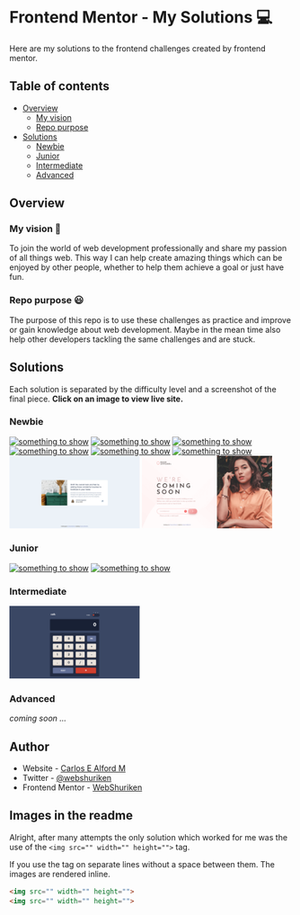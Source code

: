 # Frontend Mentor - My Solutions :computer:

Here are my solutions to the frontend challenges created by frontend mentor.

## Table of contents

- [Overview](#overview)
  - [My vision](#my-vision)
  - [Repo purpose](#repo-purpose)
- [Solutions](#solutions)
  - [Newbie](#newbie)
  - [Junior](#junior)
  - [Intermediate](#intermediate)
  - [Advanced](#advanced)

## Overview

### My vision :eyes:

To join the world of web development professionally and share my passion of
all things web. This way I can help create amazing things which can be enjoyed
by other people, whether to help them achieve a goal or just have fun.

### Repo purpose :smiley:

The purpose of this repo is to use these challenges as practice and improve or
gain knowledge about web development. Maybe in the mean time also help other
developers tackling the same challenges and are stuck.

## Solutions

Each solution is separated by the difficulty level and a screenshot of the
final piece. **Click on an image to view live site.**

### Newbie

[<img src="./profile-card-component/screenshot.png" width="232" alt="something to show">](https://webshuriken.github.io/frontend-mentor-my-solutions/profile-card-component/)
[<img src="./order-summary-component/screenshot.png" width="232" alt="something to show">](https://webshuriken.github.io/frontend-mentor-my-solutions/order-summary-component/)
[<img src="./stats-preview-card/screenshot.png" width="232" alt="something to show">](https://webshuriken.github.io/frontend-mentor-my-solutions/stats-preview-card/)
[<img src="./3-column-preview-card/screenshot.png" width="232" alt="something to show">](https://webshuriken.github.io/frontend-mentor-my-solutions/3-column-preview-card/)
[<img src="./social-proof-section/screenshot.png" width="232" alt="something to show">](https://webshuriken.github.io/frontend-mentor-my-solutions/social-proof-section/)
[<img src="./four-card-feature/screenshot.png" width="232" alt="something to show">](https://webshuriken.github.io/frontend-mentor-my-solutions/four-card-feature/)
[<img src="./article-preview-component/screenshot.png" width="232" alt="something to show">](https://webshuriken.github.io/frontend-mentor-my-solutions/article-preview-component/)
[<img src="./base-apparel-coming-soon-master/screenshot.png" width="232" alt="something to show">](https://webshuriken.github.io/frontend-mentor-my-solutions/base-apparel-coming-soon-master/)

### Junior

[<img src="./tip-calculator/screenshot.png" width="232" alt="something to show">](https://webshuriken.github.io/frontend-mentor-my-solutions/tip-calculator/)
[<img src="./time-tracking-dashboard/screenshot.png" width="232" alt="something to show">](https://webshuriken.github.io/frontend-mentor-my-solutions/time-tracking-dashboard/dist/)

### Intermediate

[<img src="./calculator-app/screenshot.png" width="232" alt="calculator app screenshot">](https://webshuriken.github.io/frontend-mentor-my-solutions/calculator-app/)

### Advanced

_coming soon ..._

## Author

- Website - [Carlos E Alford M](https://carlosealford.com)
- Twitter - [@webshuriken](https://www.twitter.com/webshuriken)
- Frontend Mentor - [WebShuriken](https://www.frontendmentor.io/profile/WebShuriken)

## Images in the readme

Alright, after many attempts the only solution which worked for me was
the use of the `<img src="" width="" height="">` tag.

If you use the tag on separate lines without a space between them. The images
are rendered inline.

```html
<img src="" width="" height="">
<img src="" width="" height="">
```

